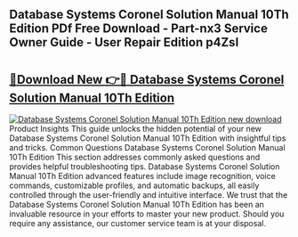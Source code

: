 ## Database Systems Coronel Solution Manual 10Th Edition PDf Free Download - Part-nx3 Service Owner Guide - User Repair Edition p4ZsI

# <h2><a href="http://bc64888.oget.top/?id=Database+Systems+Coronel+Solution+Manual+10Th+Edition">🔗Download New 👉🔴 Database Systems Coronel Solution Manual 10Th Edition</a></h2>

[![Database Systems Coronel Solution Manual 10Th Edition new download](https://i.imgur.com/5g1atiW.png)](http://bc64888.oget.top/?id=Database+Systems+Coronel+Solution+Manual+10Th+Edition)
Product Insights This guide unlocks the hidden potential of your new Database Systems Coronel Solution Manual 10Th Edition with insightful tips and tricks. Common Questions Database Systems Coronel Solution Manual 10Th Edition This section addresses commonly asked questions and provides helpful troubleshooting tips. Database Systems Coronel Solution Manual 10Th Edition advanced features include image recognition, voice commands, customizable profiles, and automatic backups, all easily controlled through the user-friendly and intuitive interface. We trust that the Database Systems Coronel Solution Manual 10Th Edition has been an invaluable resource in your efforts to master your new product. Should you require any assistance, our customer service team is at your disposal.
